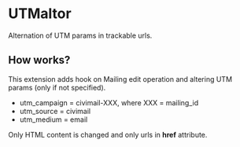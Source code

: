 # UTMaltor

Alternation of UTM params in trackable urls.

## How works?

This extension adds hook on Mailing edit operation and altering UTM params (only if not specified).

* utm_campaign = civimail-XXX, where XXX = mailing_id
* utm_source = civimail
* utm_medium = email

Only HTML content is changed and only urls in **href** attribute.
